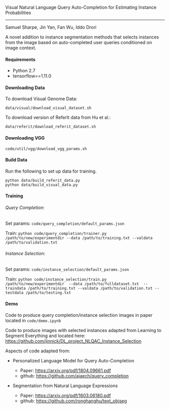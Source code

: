 Visual Natural Language Query Auto-Completion for Estimating Instance Probabilities

-----
Samuel Sharpe, Jin Yan, Fan Wu, Iddo Drori

A novel addition to instance segmentation methods that selects instances from the image based on auto-completed user queries conditioned on image context.

#### Requirements

- Python 2.7 
- tensorflow==1.11.0

#### Downloading Data

To download Visual Genome Data:

`data/visual/download_visual_dataset.sh`

To download version of ReferIt data from Hu et al.:

`data/referit/download_referit_dataset.sh`

#### Downloading VGG
`code/util/vgg/download_vgg_params.sh`
#### Build Data

Run the following to set up data for training. 
```
python data/build_referit_data.py
python data/build_visual_data.py
```

#### Training 

###### Query Completion:

Set params: `code/query_completion/default_params.json`

Train: `python code/query_completion/trainer.py /path/to/new/experimentdir --data /path/to/training.txt --valdata /path/to/validation.txt`

###### Instance Selection:

Set params: `code/instance_selection/default_params.json`

Train: `python code/instance_selection/train.py /path/to/new/experimentdir 
--data /path/to/fulldataset.txt 
--traindata /path/to/training.txt
--valdata /path/to/validation.txt
--testdata /path/to/testing.txt`

#### Demo

Code to produce query completion/instance selection images in paper located in `code/demo.ipynb`

Code to produce images with selected instances adapted from Learning to Segment Everything and located here: https://github.com/jinnick/DL_project_NLQAC_Instance_Selection


Aspects of code adapted from:
    
   - Personalized Language Model for Query Auto-Completion 
       * Paper: https://arxiv.org/pdf/1804.09661.pdf
       * github: https://github.com/ajaech/query_completion
       
   - Segmentation from Natural Language
Expressions 
       * Paper: https://arxiv.org/pdf/1603.06180.pdf
       * github: https://github.com/ronghanghu/text_objseg

